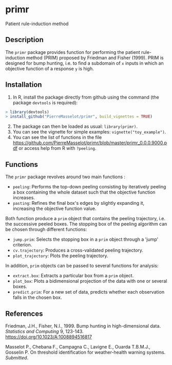 # primr
 Patient rule-induction method
 
## Description

The `primr` package provides function for performing the patient rule-induction method (PRIM) proposed by Friedman and Fisher (1999). PRIM is designed for bump hunting, i.e. to find a subdomain of `x` inputs in which an objective function of a response `y` is high.

## Installation

1. In R, install the package directly from github using the command (the package `devtools` is required):
```r
> library(devtools)
> install_github("PierreMasselot/primr", build_vignettes = TRUE)
```
2. The package can then be loaded as usual: `library(primr)`.
3. You can see the vignette for simple examples: `vignette("toy_example")`.
4. You can see the list of functions in the file https://github.com/PierreMasselot/primr/blob/master/primr_0.0.0.9000.pdf or access help from R with `?peeling`.

## Functions

The `primr` package revolves around two main functions :
* `peeling`: Performs the top-down peeling consisting by iteratively peeling a box containing the whole dataset such that the objective function increases.
* `pasting`: Refines the final box's edges by slightly expanding it, increasing the objective function value.

Both function produce a `prim` object that contains the peeling trajectory, i.e. the successive peeled boxes. The stopping box of the peeling algorithm can be chosen through different functions:
* `jump.prim`: Selects the stopping box in a `prim` object through a 'jump' criterion.
* `cv.trajectory`: Produces a cross-validated peeling trajectory.
* `plot_trajectory`: Plots the peeling trajectory.

In addition, `prim` objects can be passed to several functions for analysis:
* `extract.box`: Extracts a particular box from a `prim` object.
* `plot_box`: Plots a bidimensional projection of the data with one or several boxes.
* `predict.prim`: For a new set of data, predicts whether each observation falls in the chosen box.

## References

Friedman, J.H., Fisher, N.I., 1999. Bump hunting in high-dimensional data. *Statistics and Computing* 9, 123-143. https://doi.org/10.1023/A:1008894516817

Masselot P., Chebana F., Campagna C., Lavigne E., Ouarda T.B.M.J., Gosselin P. On threshold identification for weather-health warning systems. *Submitted*.